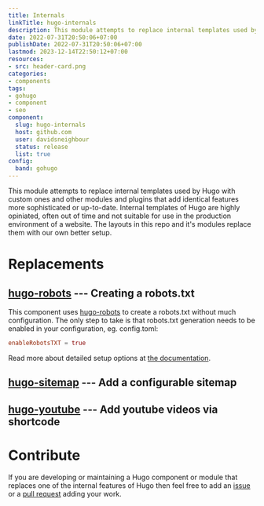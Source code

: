 ```yaml
---
title: Internals
linkTitle: hugo-internals
description: This module attempts to replace internal templates used by Hugo with custom ones and other modules and plugins that add identical features more sophisticated or up-to-date. Internal templates of Hugo are highly opiniated, often out of time and not suitable for use in the production environment of a website. The layouts in this repo and it's modules replace them with our own better setup.
date: 2022-07-31T20:50:06+07:00
publishDate: 2022-07-31T20:50:06+07:00
lastmod: 2023-12-14T22:50:12+07:00
resources:
- src: header-card.png
categories:
- components
tags:
- gohugo
- component
- seo
component:
  slug: hugo-internals
  host: github.com
  user: davidsneighbour
  status: release
  list: true
config:
  band: gohugo
---
```


This module attempts to replace internal templates used by Hugo with custom ones and other modules and plugins that add identical features more sophisticated or up-to-date. Internal templates of Hugo are highly opiniated, often out of time and not suitable for use in the production environment of a website. The layouts in this repo and it's modules replace them with our own better setup.

# Replacements

## [hugo-robots](https://github.com/davidsneighbour/hugo-robots) --- Creating a robots.txt

This component uses [hugo-robots](https://github.com/davidsneighbour/hugo-robots) to create a robots.txt without much configuration. The only step to take is that robots.txt generation needs to be enabled in your configuration, eg. config.toml:

```toml
enableRobotsTXT = true

```

Read more about detailed setup options at [the documentation](https://kollitsch.dev/components/hugo-robots/).

## [hugo-sitemap](https://github.com/davidsneighbour/hugo-sitemap) --- Add a configurable sitemap

## [hugo-youtube](https://github.com/davidsneighbour/hugo-youtube) --- Add youtube videos via shortcode

# Contribute

If you are developing or maintaining a Hugo component or module that replaces one of the internal features of Hugo then feel free to add an [issue](https://github.com/davidsneighbour/hugo-blockify/issues) or a [pull request](https://github.com/davidsneighbour/hugo-internals/compare) adding your work.
